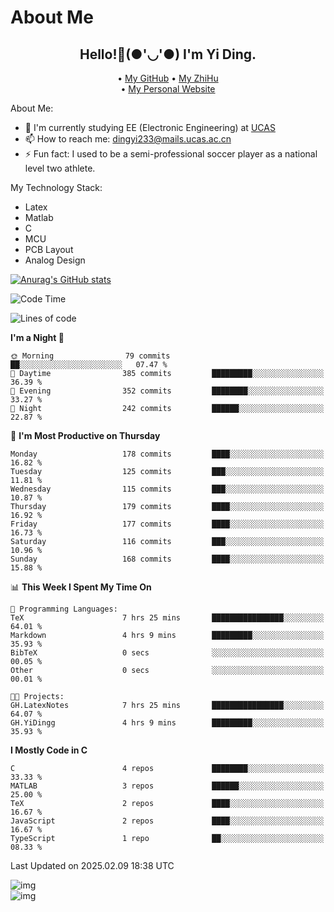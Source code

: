 # About Me

<h2 style="text-align:center;"> Hello!👋(●'◡'●) I'm Yi Ding.</h2>

<div style="text-align:center;">
  • <a href="https://github.com/YiDingg">My GitHub</a>
  • <a href="https://www.zhihu.com/people/YiDingg">My ZhiHu</a><br>
  • <a href="https://yidingg.github.io/YiDingg">My Personal Website</a><br>
</div>

About Me:
- 🔭 I'm currently studying EE (Electronic Engineering) at [UCAS](https://www.ucas.ac.cn/)
- 📫 How to reach me: dingyi233@mails.ucas.ac.cn
- ⚡ Fun fact: I used to be a semi-professional soccer player as a national level two athlete.

My Technology Stack:
- Latex
- Matlab
- C
- MCU
- PCB Layout
- Analog Design


[![Anurag's GitHub stats](https://github-readme-stats.vercel.app/api?username=YiDingg)](https://github.com/anuraghazra/github-readme-stats)

<!--START_SECTION:waka-->
![Code Time](http://img.shields.io/badge/Code%20Time-920%20hrs%2025%20mins-blue)

![Lines of code](https://img.shields.io/badge/From%20Hello%20World%20I%27ve%20Written-743.3%20thousand%20lines%20of%20code-blue)

**I'm a Night 🦉** 

```text
🌞 Morning                79 commits          ██░░░░░░░░░░░░░░░░░░░░░░░   07.47 % 
🌆 Daytime                385 commits         █████████░░░░░░░░░░░░░░░░   36.39 % 
🌃 Evening                352 commits         ████████░░░░░░░░░░░░░░░░░   33.27 % 
🌙 Night                  242 commits         ██████░░░░░░░░░░░░░░░░░░░   22.87 % 
```
📅 **I'm Most Productive on Thursday** 

```text
Monday                   178 commits         ████░░░░░░░░░░░░░░░░░░░░░   16.82 % 
Tuesday                  125 commits         ███░░░░░░░░░░░░░░░░░░░░░░   11.81 % 
Wednesday                115 commits         ███░░░░░░░░░░░░░░░░░░░░░░   10.87 % 
Thursday                 179 commits         ████░░░░░░░░░░░░░░░░░░░░░   16.92 % 
Friday                   177 commits         ████░░░░░░░░░░░░░░░░░░░░░   16.73 % 
Saturday                 116 commits         ███░░░░░░░░░░░░░░░░░░░░░░   10.96 % 
Sunday                   168 commits         ████░░░░░░░░░░░░░░░░░░░░░   15.88 % 
```


📊 **This Week I Spent My Time On** 

```text
💬 Programming Languages: 
TeX                      7 hrs 25 mins       ████████████████░░░░░░░░░   64.01 % 
Markdown                 4 hrs 9 mins        █████████░░░░░░░░░░░░░░░░   35.93 % 
BibTeX                   0 secs              ░░░░░░░░░░░░░░░░░░░░░░░░░   00.05 % 
Other                    0 secs              ░░░░░░░░░░░░░░░░░░░░░░░░░   00.01 % 

🐱‍💻 Projects: 
GH.LatexNotes            7 hrs 25 mins       ████████████████░░░░░░░░░   64.07 % 
GH.YiDingg               4 hrs 9 mins        █████████░░░░░░░░░░░░░░░░   35.93 % 
```

**I Mostly Code in C** 

```text
C                        4 repos             ████████░░░░░░░░░░░░░░░░░   33.33 % 
MATLAB                   3 repos             ██████░░░░░░░░░░░░░░░░░░░   25.00 % 
TeX                      2 repos             ████░░░░░░░░░░░░░░░░░░░░░   16.67 % 
JavaScript               2 repos             ████░░░░░░░░░░░░░░░░░░░░░   16.67 % 
TypeScript               1 repo              ██░░░░░░░░░░░░░░░░░░░░░░░   08.33 % 
```




 Last Updated on 2025.02.09 18:38 UTC
<!--END_SECTION:waka-->

<!-- Coding activity over the last year -->
<div class='center'><img src='https://wakatime.com/share/@YiDingg/260601e0-8e46-41ab-9832-d4d0ae5fd0bd.svg' alt='img'/></div>

<!-- Languages over the last year -->
<div class='center'><img src='https://wakatime.com/share/@YiDingg/99546fa3-4cc3-4808-ab6e-13f38e27aba1.svg' alt='img'/></div>
